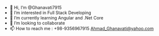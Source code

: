 - 👋 Hi, I’m @Ghanavati7915
- 👀 I’m interested in Full Stack Developing
- 🌱 I’m currently learning Angular and .Net Core
- 💞️ I’m looking to collaborate
- 📫 How to reach me :
+98-9356967915
Ahmad_Ghanavati@yahoo.com

<!---
Ghanavati7915/Ghanavati7915 is a ✨ special ✨ repository because its `README.md` (this file) appears on your GitHub profile.
You can click the Preview link to take a look at your changes.
--->

